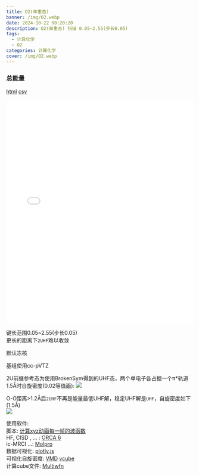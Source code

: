```yaml
---
title: O2(单重态)
banner: /img/O2.webp
date: 2024-10-22 00:20:20
description: O2(单重态) 扫描 0.05~2.55(步长0.05)  
tags:
  - 计算化学
  - O2
categories: 计算化学
cover: /img/O2.webp
---
```


### 总能量

[html](/data/O2.html) [csv](/data/O2.csv)

<iframe src="/data/O2.html" style="width: 100%; height: 600px; border: none; border-radius: 10px;"></iframe>


键长范围0.05~2.55(步长0.05)  
更长的距离下`2UHF`难以收敛

默认冻核

基组使用cc-pVTZ

2U前缀参考态为使用BrokenSym得到的UHF态，两个单电子各占据一个π*轨道  
1.5Å时自旋密度(0.02等值面):
![](/img/O2/3.webp)

O-O距离>1.2Å后`2UHF`不再是能量最低UHF解，稳定UHF解是`UHF`，自旋密度如下(1.5Å)  
![](/img/O2/2.webp)


使用软件:  
脚本: [计算xyz动画每一帧的波函数](/2023/11/20/trj2molden/)  
HF, CISD , ... : [ORCA 6](https://orcaforum.kofo.mpg.de/app.php/portal)  
ic-MRCI ...: [Molpro](https://www.molpro.net/)  
数据可视化: [plotly.js](https://github.com/plotly/plotly.js)  
可视化自旋密度: [VMD](https://www.ks.uiuc.edu/Research/vmd/) [vcube](http://bbs.keinsci.com/thread-18150-1-1.html)  
计算cube文件: [Multiwfn](http://sobereva.com/multiwfn/)
